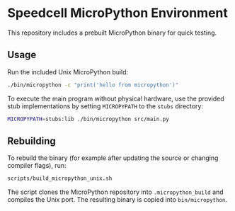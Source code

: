 # Speedcell MicroPython Environment

This repository includes a prebuilt MicroPython binary for quick testing.

## Usage

Run the included Unix MicroPython build:

```sh
./bin/micropython -c "print('hello from micropython')"
```

To execute the main program without physical hardware, use the provided stub
implementations by setting `MICROPYPATH` to the `stubs` directory:

```sh
MICROPYPATH=stubs:lib ./bin/micropython src/main.py
```

## Rebuilding

To rebuild the binary (for example after updating the source or changing
compiler flags), run:

```sh
scripts/build_micropython_unix.sh
```

The script clones the MicroPython repository into `.micropython_build` and
compiles the Unix port. The resulting binary is copied into `bin/micropython`.

